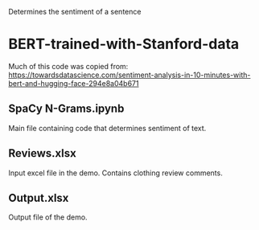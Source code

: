 Determines the sentiment of a sentence
# BERT-trained-with-Stanford-data
 Much of this code was copied from: https://towardsdatascience.com/sentiment-analysis-in-10-minutes-with-bert-and-hugging-face-294e8a04b671
## SpaCy N-Grams.ipynb
Main file containing code that determines sentiment of text.
## Reviews.xlsx
Input excel file in the demo. Contains clothing review comments.
## Output.xlsx
Output file of the demo.
